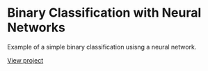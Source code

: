 # Binary Classification with Neural Networks
Example of a simple binary classification usisng a neural network.


[View project](/Binary%20CLassification%20NN/Binary_classification_NN.md)
